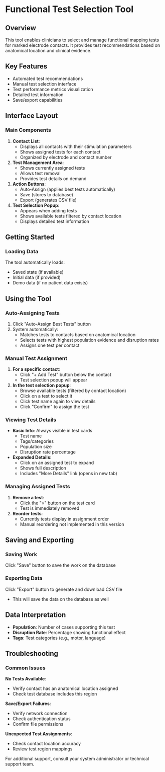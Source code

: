 # **Functional Test Selection Tool**

## **Overview**

This tool enables clinicians to select and manage functional mapping tests for marked electrode contacts. It provides test recommendations based on anatomical location and clinical evidence.

## **Key Features**

* Automated test recommendations
* Manual test selection interface
* Test performance metrics visualization
* Detailed test information
* Save/export capabilities

## **Interface Layout**

### **Main Components**

1. **Contact List**:
   * Displays all contacts with their stimulation parameters
   * Shows assigned tests for each contact
   * Organized by electrode and contact number
2. **Test Management Area**:
   * Shows currently assigned tests
   * Allows test removal
   * Provides test details on demand
3. **Action Buttons**:
   * Auto-Assign (applies best tests automatically)
   * Save (stores to database)
   * Export (generates CSV file)
4. **Test Selection Popup**:
   * Appears when adding tests
   * Shows available tests filtered by contact location
   * Displays detailed test information

## **Getting Started**

### **Loading Data**

The tool automatically loads:

* Saved state (if available)
* Initial data (if provided)
* Demo data (if no patient data exists)

## **Using the Tool**

### **Auto-Assigning Tests**

1. Click "Auto-Assign Best Tests" button
2. System automatically:
   * Matches tests to contacts based on anatomical location
   * Selects tests with highest population evidence and disruption rates
   * Assigns one test per contact

### **Manual Test Assignment**

1. **For a specific contact**:
   * Click "+ Add Test" button below the contact
   * Test selection popup will appear
2. **In the test selection popup**:
   * Browse available tests (filtered by contact location)
   * Click on a test to select it
   * Click test name again to view details
   * Click "Confirm" to assign the test

### **Viewing Test Details**

* **Basic Info**: Always visible in test cards
  * Test name
  * Tags/categories
  * Population size
  * Disruption rate percentage
* **Expanded Details**:
  * Click on an assigned test to expand
  * Shows full description
  * Includes "More Details" link (opens in new tab)

### **Managing Assigned Tests**

1. **Remove a test**:
   * Click the "×" button on the test card
   * Test is immediately removed
2. **Reorder tests**:
   * Currently tests display in assignment order
   * Manual reordering not implemented in this version

## **Saving and Exporting**

### **Saving Work**

Click "Save" button to save the work on the database

### **Exporting Data**

Click "Export" button to generate and download CSV file

*  This will save the data on the database as well

## **Data Interpretation**

* **Population**: Number of cases supporting this test
* **Disruption Rate**: Percentage showing functional effect
* **Tags**: Test categories (e.g., motor, language)

## **Troubleshooting**

### **Common Issues**

**No Tests Available**:

* Verify contact has an anatomical location assigned
* Check test database includes this region

**Save/Export Failures**:

* Verify network connection
* Check authentication status
* Confirm file permissions

**Unexpected Test Assignments**:

* Check contact location accuracy
* Review test region mappings

For additional support, consult your system administrator or technical support team.
